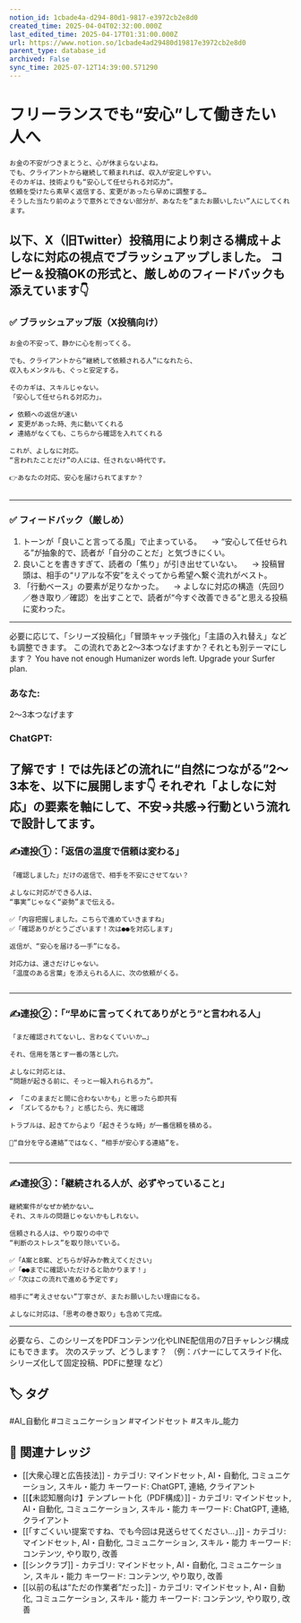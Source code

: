 ```yaml
---
notion_id: 1cbade4a-d294-80d1-9817-e3972cb2e8d0
created_time: 2025-04-04T02:32:00.000Z
last_edited_time: 2025-04-17T01:31:00.000Z
url: https://www.notion.so/1cbade4ad29480d19817e3972cb2e8d0
parent_type: database_id
archived: False
sync_time: 2025-07-12T14:39:00.571290
---
```


# フリーランスでも“安心”して働きたい人へ

```plain text
お金の不安がつきまとうと、心が休まらないよね。
でも、クライアントから継続して頼まれれば、収入が安定しやすい。
そのカギは、技術よりも“安心して任せられる対応力”。
依頼を受けたら素早く返信する、変更があったら早めに調整する…
そうした当たり前のようで意外とできない部分が、あなたを“またお願いしたい”人にしてくれます。
```
以下、X（旧Twitter）投稿用により刺さる構成＋よしなに対応の視点でブラッシュアップしました。
コピー＆投稿OKの形式と、厳しめのフィードバックも添えています👇
---
### ✅ ブラッシュアップ版（X投稿向け）
```plain text
お金の不安って、静かに心を削ってくる。

でも、クライアントから“継続して依頼される人”になれたら、
収入もメンタルも、ぐっと安定する。

そのカギは、スキルじゃない。
「安心して任せられる対応力」。

✔︎ 依頼への返信が速い
✔︎ 変更があった時、先に動いてくれる
✔︎ 連絡がなくても、こちらから確認を入れてくれる

これが、よしなに対応。
“言われたことだけ”の人には、任されない時代です。

👉あなたの対応、安心を届けられてますか？


```
---
### ✅ フィードバック（厳しめ）
1. トーンが「良いこと言ってる風」で止まっている。
　→ “安心して任せられる”が抽象的で、読者が「自分のことだ」と気づきにくい。
2. 良いことを書きすぎて、読者の「焦り」が引き出せていない。
　→ 投稿冒頭は、相手の“リアルな不安”をえぐってから希望へ繋ぐ流れがベスト。
3. 「行動ベース」の要素が足りなかった。
　→ よしなに対応の構造（先回り／巻き取り／確認）を出すことで、読者が“今すぐ改善できる”と思える投稿に変わった。
---
必要に応じて、「シリーズ投稿化」「冒頭キャッチ強化」「主語の入れ替え」なども調整できます。
この流れであと2〜3本つなげますか？それとも別テーマにします？
You have not enough Humanizer words left. Upgrade your Surfer plan.
### あなた:
2〜3本つなげます
### ChatGPT:
了解です！では先ほどの流れに“自然につながる”2〜3本を、以下に展開します👇
それぞれ「よしなに対応」の要素を軸にして、不安→共感→行動という流れで設計してます。
---
### ✍️連投①：「返信の温度で信頼は変わる」
```plain text
「確認しました」だけの返信で、相手を不安にさせてない？

よしなに対応ができる人は、
“事実”じゃなく“姿勢”まで伝える。

✅「内容把握しました。こちらで進めていきますね」
✅「確認ありがとうございます！次は●●を対応します」

返信が、“安心を届ける一手”になる。

対応力は、速さだけじゃない。
「温度のある言葉」を添えられる人に、次の依頼がくる。


```
---
### ✍️連投②：「“早めに言ってくれてありがとう”と言われる人」
```plain text
「まだ確認されてないし、言わなくていいか…」

それ、信用を落とす一番の落とし穴。

よしなに対応とは、
“問題が起きる前に、そっと一報入れられる力”。

✔︎ 「このままだと間に合わないかも」と思ったら即共有
✔︎ 「ズレてるかも？」と感じたら、先に確認

トラブルは、起きてからより「起きそうな時」が一番信頼を積める。

📝“自分を守る連絡”ではなく、“相手が安心する連絡”を。


```
---
### ✍️連投③：「継続される人が、必ずやっていること」
```plain text
継続案件がなぜか続かない…
それ、スキルの問題じゃないかもしれない。

信頼される人は、やり取りの中で
“判断のストレス”を取り除いている。

✅「A案とB案、どちらが好みか教えてください」
✅「●●までに確認いただけると助かります！」
✅「次はこの流れで進める予定です」

相手に“考えさせない”丁寧さが、またお願いしたい理由になる。

よしなに対応は、「思考の巻き取り」も含めて完成。
```
---
必要なら、このシリーズをPDFコンテンツ化やLINE配信用の7日チャレンジ構成にもできます。
次のステップ、どうします？
（例：バナーにしてスライド化、シリーズ化して固定投稿、PDFに整理 など）

## 🏷️ タグ
#AI_自動化 #コミュニケーション #マインドセット #スキル_能力

## 🔗 関連ナレッジ
- [[大衆心理と広告技法]] - カテゴリ: マインドセット, AI・自動化, コミュニケーション, スキル・能力 キーワード: ChatGPT, 連絡, クライアント
- [[【未認知層向け】テンプレート化（PDF構成）]] - カテゴリ: マインドセット, AI・自動化, コミュニケーション, スキル・能力 キーワード: ChatGPT, 連絡, クライアント
- [[「すごくいい提案ですね、でも今回は見送らせてください…」]] - カテゴリ: マインドセット, AI・自動化, コミュニケーション, スキル・能力 キーワード: コンテンツ, やり取り, 改善
- [[シンクラブ]] - カテゴリ: マインドセット, AI・自動化, コミュニケーション, スキル・能力 キーワード: コンテンツ, やり取り, 改善
- [[以前の私は“ただの作業者”だった]] - カテゴリ: マインドセット, AI・自動化, コミュニケーション, スキル・能力 キーワード: コンテンツ, やり取り, 改善
